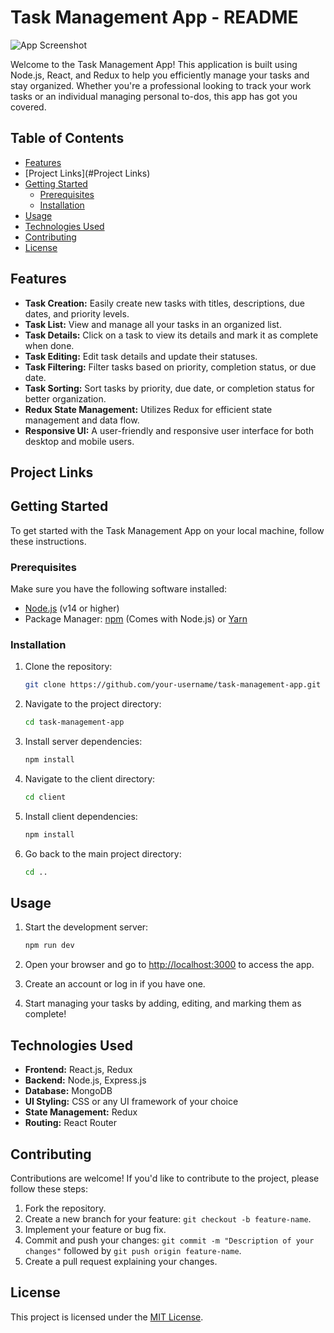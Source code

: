 # Task Management App - README

![App Screenshot](screenshot.png)

Welcome to the Task Management App! This application is built using Node.js, React, and Redux to help you efficiently manage your tasks and stay organized. Whether you're a professional looking to track your work tasks or an individual managing personal to-dos, this app has got you covered.

## Table of Contents

- [Features](#features)
- [Project Links](#Project Links)
- [Getting Started](#getting-started)
  - [Prerequisites](#prerequisites)
  - [Installation](#installation)
- [Usage](#usage)
- [Technologies Used](#technologies-used)
- [Contributing](#contributing)
- [License](#license)

## Features

- **Task Creation:** Easily create new tasks with titles, descriptions, due dates, and priority levels.
- **Task List:** View and manage all your tasks in an organized list.
- **Task Details:** Click on a task to view its details and mark it as complete when done.
- **Task Editing:** Edit task details and update their statuses.
- **Task Filtering:** Filter tasks based on priority, completion status, or due date.
- **Task Sorting:** Sort tasks by priority, due date, or completion status for better organization.
- **Redux State Management:** Utilizes Redux for efficient state management and data flow.
- **Responsive UI:** A user-friendly and responsive user interface for both desktop and mobile users.

## Project Links

## Getting Started

To get started with the Task Management App on your local machine, follow these instructions.

### Prerequisites

Make sure you have the following software installed:

- [Node.js](https://nodejs.org/) (v14 or higher)
- Package Manager: [npm](https://www.npmjs.com/) (Comes with Node.js) or [Yarn](https://yarnpkg.com/) 

### Installation

1. Clone the repository:

   ```bash
   git clone https://github.com/your-username/task-management-app.git

2. Navigate to the project directory:

    ```bash
    cd task-management-app

3. Install server dependencies:

    ```bash
    npm install

4. Navigate to the client directory:

    ```bash
    cd client

5. Install client dependencies:

    ```bash
    npm install

6. Go back to the main project directory:

    ```bash
    cd ..


## Usage

1. Start the development server:

    ```bash
    npm run dev


2. Open your browser and go to [http://localhost:3000](http://localhost:3000) to access the app.

3. Create an account or log in if you have one.

4. Start managing your tasks by adding, editing, and marking them as complete!

## Technologies Used

- **Frontend:** React.js, Redux
- **Backend:** Node.js, Express.js
- **Database:** MongoDB
- **UI Styling:** CSS or any UI framework of your choice
- **State Management:** Redux
- **Routing:** React Router


## Contributing

Contributions are welcome! If you'd like to contribute to the project, please follow these steps:

1. Fork the repository.
2. Create a new branch for your feature: `git checkout -b feature-name`.
3. Implement your feature or bug fix.
4. Commit and push your changes: `git commit -m "Description of your changes"` followed by `git push origin feature-name`.
5. Create a pull request explaining your changes.

## License

This project is licensed under the [MIT License](LICENSE).

